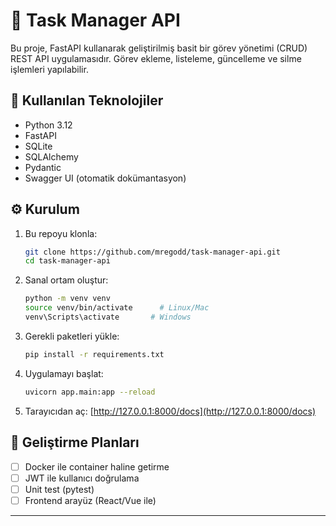 
# 📝 Task Manager API

Bu proje, FastAPI kullanarak geliştirilmiş basit bir görev yönetimi (CRUD) REST API uygulamasıdır. Görev ekleme, listeleme, güncelleme ve silme işlemleri yapılabilir.

## 🚀 Kullanılan Teknolojiler

- Python 3.12
- FastAPI
- SQLite
- SQLAlchemy
- Pydantic
- Swagger UI (otomatik dokümantasyon)

## ⚙️ Kurulum

1. Bu repoyu klonla:
   ```bash
   git clone https://github.com/mregodd/task-manager-api.git
   cd task-manager-api
   ```

2. Sanal ortam oluştur:
   ```bash
   python -m venv venv
   source venv/bin/activate      # Linux/Mac
   venv\Scripts\activate       # Windows
   ```

3. Gerekli paketleri yükle:
   ```bash
   pip install -r requirements.txt
   ```

4. Uygulamayı başlat:
   ```bash
   uvicorn app.main:app --reload
   ```

5. Tarayıcıdan aç:
   [http://127.0.0.1:8000/docs](http://127.0.0.1:8000/docs)


## 🔮 Geliştirme Planları

- [ ] Docker ile container haline getirme  
- [ ] JWT ile kullanıcı doğrulama  
- [ ] Unit test (pytest)  
- [ ] Frontend arayüz (React/Vue ile)

---
